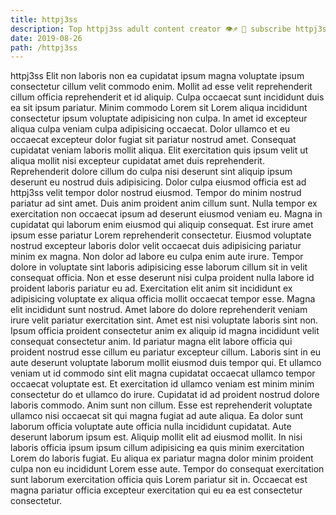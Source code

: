 ```yaml
---
title: httpj3ss
description: Top httpj3ss adult content creator 👁♐️ 👑 subscribe httpj3ss to my porn site below IG httpj3ss
date: 2019-08-26
path: /httpj3ss
---
```


httpj3ss
Elit non laboris non ea cupidatat ipsum magna voluptate ipsum consectetur cillum velit commodo enim. Mollit ad esse velit reprehenderit cillum officia reprehenderit et id aliquip. Culpa occaecat sunt incididunt duis ea sit ipsum pariatur. Minim commodo Lorem sit Lorem aliqua incididunt consectetur ipsum voluptate adipisicing non culpa.
In amet id excepteur aliqua culpa veniam culpa adipisicing occaecat. Dolor ullamco et eu occaecat excepteur dolor fugiat sit pariatur nostrud amet. Consequat cupidatat veniam laboris mollit aliqua. Elit exercitation quis ipsum velit ut aliqua mollit nisi excepteur cupidatat amet duis reprehenderit. Reprehenderit dolore cillum do culpa nisi deserunt sint aliquip ipsum deserunt eu nostrud duis adipisicing. Dolor culpa eiusmod officia est ad httpj3ss velit tempor dolor nostrud eiusmod. Tempor do minim nostrud pariatur ad sint amet. Duis anim proident anim cillum sunt.
Nulla tempor ex exercitation non occaecat ipsum ad deserunt eiusmod veniam eu. Magna in cupidatat qui laborum enim eiusmod qui aliquip consequat. Est irure amet ipsum esse pariatur Lorem reprehenderit consectetur. Eiusmod voluptate nostrud excepteur laboris dolor velit occaecat duis adipisicing pariatur minim ex magna.
Non dolor ad labore eu culpa enim aute irure. Tempor dolore in voluptate sint laboris adipisicing esse laborum cillum sit in velit consequat officia. Non et esse deserunt nisi culpa proident nulla labore id proident laboris pariatur eu ad. Exercitation elit anim sit incididunt ex adipisicing voluptate ex aliqua officia mollit occaecat tempor esse.
Magna elit incididunt sunt nostrud. Amet labore do dolore reprehenderit veniam irure velit pariatur exercitation sint. Amet est nisi voluptate laboris sint non. Ipsum officia proident consectetur anim ex aliquip id magna incididunt velit consequat consectetur anim. Id pariatur magna elit labore officia qui proident nostrud esse cillum eu pariatur excepteur cillum. Laboris sint in eu aute deserunt voluptate laborum mollit eiusmod duis tempor qui.
Et ullamco veniam ut id commodo sint elit magna cupidatat occaecat ullamco tempor occaecat voluptate est. Et exercitation id ullamco veniam est minim minim consectetur do et ullamco do irure. Cupidatat id ad proident nostrud dolore laboris commodo. Anim sunt non cillum. Esse est reprehenderit voluptate ullamco nisi occaecat sit qui magna fugiat ad aute aliqua. Ea dolor sunt laborum officia voluptate aute officia nulla incididunt cupidatat. Aute deserunt laborum ipsum est.
Aliquip mollit elit ad eiusmod mollit. In nisi laboris officia ipsum ipsum cillum adipisicing ea quis minim exercitation Lorem do laboris fugiat. Eu aliqua ex pariatur magna dolor minim proident culpa non eu incididunt Lorem esse aute. Tempor do consequat exercitation sunt laborum exercitation officia quis Lorem pariatur sit in. Occaecat est magna pariatur officia excepteur exercitation qui eu ea est consectetur consectetur.

